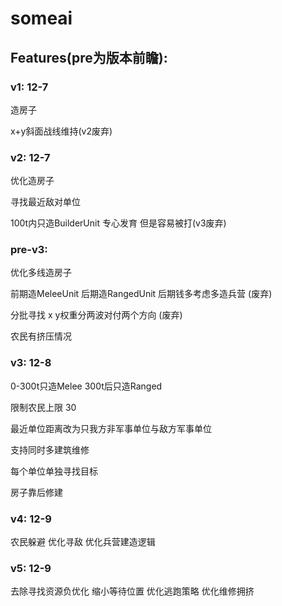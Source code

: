 # someai

## Features(pre为版本前瞻):


### v1: 12-7

造房子

x+y斜面战线维持(v2废弃)

### v2:  12-7

优化造房子

寻找最近敌对单位

100t内只造BuilderUnit 专心发育 但是容易被打(v3废弃)

### pre-v3:

优化多线造房子

前期造MeleeUnit 后期造RangedUnit 
后期钱多考虑多造兵营 (废弃)

分批寻找  x y权重分两波对付两个方向 (废弃)

农民有挤压情况


### v3: 12-8


0-300t只造Melee
300t后只造Ranged

限制农民上限 30

最近单位距离改为只我方非军事单位与敌方军事单位

支持同时多建筑维修

每个单位单独寻找目标

房子靠后修建
### v4: 12-9

农民躲避
优化寻敌
优化兵营建造逻辑
### v5: 12-9

去除寻找资源负优化
缩小等待位置
优化逃跑策略
优化维修拥挤